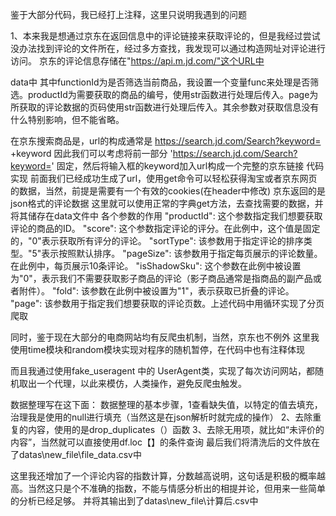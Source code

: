 鉴于大部分代码，我已经打上注释，这里只说明我遇到的问题

1、本来我是想通过京东在返回信息中的评论链接来获取评论的，但是我经过尝试没办法找到评论的文件所在，经过多方查找，我发现可以通过构造网址对评论进行访问。
京东的评论信息存储在"https://api.m.jd.com/"这个URL中

data中
其中functionId为是否筛选当前商品，我设置一个变量func来处理是否筛选。productId为需要获取的商品的编号，使用str函数进行处理后传入。page为所获取的评论数据的页码使用str函数进行处理后传入。其余参数对获取信息没有什么特别影响，但不能省略。

在京东搜索商品是，url的构成通常是 https://search.jd.com/Search?keyword= +keyword
因此我们可以考虑将前一部分 'https://search.jd.com/Search?keyword=' 固定，然后将输入框的keyword加入url构成一个完整的京东链接 代码实现
前面我们已经成功生成了url，使用get命令可以轻松获得淘宝或者京东网页的数据，当然，前提是需要有一个有效的cookies(在header中修改)
京东返回的是json格式的评论数据
这里就可以使用正常的字典get方法，去查找需要的数据，并将其储存在data文件中
各个参数的作用
"productId": 这个参数指定我们想要获取评论的商品的ID。
"score": 这个参数指定评论的评分。在此例中，这个值是固定的，"0"表示获取所有评分的评论。
"sortType": 该参数用于指定评论的排序类型。"5"表示按照默认排序。
"pageSize": 该参数用于指定每页展示的评论数量。在此例中，每页展示10条评论。
"isShadowSku": 这个参数在此例中被设置为"0"，表示我们不需要获取影子商品的评论（影子商品通常是指商品的副产品或者附件）。
"fold": 该参数在此例中被设置为"1"，表示获取已折叠的评论。
"page": 该参数用于指定我们想要获取的评论页数。上述代码中用循环实现了分页爬取

同时，鉴于现在大部分的电商网站均有反爬虫机制，当然，京东也不例外 
这里我使用time模块和random模块实现对程序的随机暂停，在代码中也有注释体现

而且我通过使用fake_useragent 中的 UserAgent类，实现了每次访问网站，都随机取出一个代理，以此来模仿，人类操作，避免反爬虫触发。



数据整理写在这下面：
数据整理的基本步骤，1查看缺失值，以特定的值去填充，治理我是使用的null进行填充（当然这是在json解析时就完成的操作）
2、去除重复的内容，使用的是drop_duplicates（）函数
3、去除无用项，就比如“未评价的内容”，当然就可以直接使用df.loc【】的条件查询
最后我们将清洗后的文件放在了datas\new_file\file_data.csv中



这里我还增加了一个评论内容的指数计算，分数越高说明，这句话是积极的概率越高。当然这只是个不准确的指数，不能与情感分析出的相提并论，但用来一些简单的分析已经足够。
并将其输出到了datas\new_file\计算后.csv中